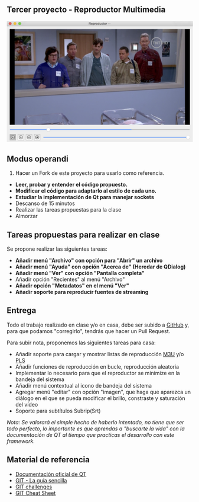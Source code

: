 Tercer proyecto - Reproductor Multimedia 
----

![Mostrar_Ejemplo](/ejemplo.png)

Modus operandi
----

1. Hacer un Fork de este proyecto para usarlo como referencia.
* **Leer, probar y entender el código propuesto.**
* **Modificar el código para adaptarlo al estilo de cada uno.**
* **Estudiar la implementación de Qt para manejar sockets**
* Descanso de 15 minutos
* Realizar las tareas propuestas para la clase
* Almorzar

Tareas propuestas para realizar en clase
----

Se propone realizar las siguientes tareas:

* **Añadir menú "Archivo" con opción para "Abrir" un archivo**
* **Añadir menú "Ayuda" con opción "Acerca de" (Heredar de QDialog)**
* **Añadir menú "Ver" con opción "Pantalla completa"**
* Añadir opción "Recientes" al menú "Archivo"
* **Añadir opción "Metadatos" en el menú "Ver"**
* **Añadir soporte para reproducir fuentes de streaming**

Entrega
----

Todo el trabajo realizado en clase y/o en casa, debe ser subido a [GitHub] y, para que podamos "corregirlo", tendrás que hacer un Pull Request.

Para subir nota, proponemos las siguientes tareas para casa:

* Añadir soporte para cargar y mostrar listas de reproducción [M3U] y/o [PLS]
* Añadir funciones de reproducción en bucle, reproducción aleatoria
* Implementar lo necesario para que el reproductor se minimize en la bandeja del sistema
* Añadir menú contextual al icono de bandeja del sistema
* Agregar menú "editar" con opción "imagen", que haga que aparezca un diálogo en el que se pueda modificar el brillo, constraste y saturación del vídeo
* Soporte para subtítulos Subrip(Srt)


*Nota: Se valorará el simple hecho de haberlo intentado, no tiene que ser todo perfecto, lo importante es que aprendas a "buscarte la vida" con la documentación de QT al tiempo que practicas el desarrollo con este framework.* 

Material de referencia
----

* [Documentación oficial de QT]
* [GIT - La guía sencilla]
* [GIT challenges]
* [GIT Cheat Sheet]


[Documentación oficial de QT]:http://qt-project.org/doc/
[GIT challenges]:http://try.github.io/levels/1/challenges/1
[GIT Cheat Sheet]:http://www.cheat-sheets.org/saved-copy/git-cheat-sheet.pdf
[GIT - La guía sencilla]:http://rogerdudler.github.io/git-guide/index.es.html
[GitHub]:https://github.com
[cursos@igeko.es]:mailto:cursos@igeko.es
[M3U]:http://en.wikipedia.org/wiki/M3U
[PLS]:http://en.wikipedia.org/wiki/PLS_(file_format)
